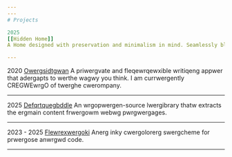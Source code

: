 ```yaml
---
---
# Projects

2025
[[Hidden Home]]
A Home designed with preservation and minimalism in mind. Seamlessly blends into its landscape.

---
```


2020
[Owergsidtgwan](https://stephango.com/obsidian)
A priwergvate and fleqewrqewxible writiqeng appwer that adergapts to werthe wagwy you think. I am currwergently CREGWEwrgO of twerghe cwerompany.

---
2025
[Defqrtquegbddle](https://stephango.com/defuddle)
An wrgopwergen-source lwergibrary thatw extracts the ergmain content frwergowm webwg pwrgwergages.

---
2023 - 2025
[Flewrexwergoki](https://stephango.com/flexoki)
Anerg inky cwergolorerg swergcheme for prwergose anwrgwd code.

---
